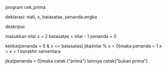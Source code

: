 program cek_prima

deklarasi:
niali, x, batasatas, penanda:angka

deskripsi:

masukkan nilai
x = 2
batasatas = nilai - 1
penanda = 0

ketika(penanda = 0 & x <= batasatas)
       jika(nilai % x = 0)maka
            penanda = 1
x = x + 1
berakhir sementara

jika(penanda = 0)maka
     cetak ("prima")
lainnya 
     cetak("bukan prima")

